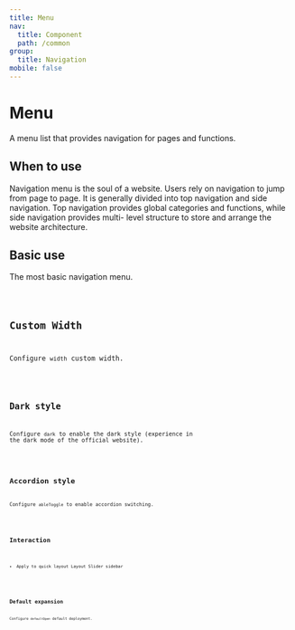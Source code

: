 ```yaml
---
title: Menu
nav:
  title: Component
  path: /common
group:
  title: Navigation
mobile: false
---
```


# Menu

A menu list that provides navigation for pages and functions.

## When to use

Navigation menu is the soul of a website. Users rely on navigation to jump from page to page. It is generally divided into top navigation and side navigation. Top navigation provides global categories and functions, while side navigation provides multi- level structure to store and arrange the website architecture.

## Basic use

The most basic navigation menu.

<code src="./demos/index1.tsx"/>

## Custom Width

Configure `width` custom width.

<code src="./demos/index2.tsx" />

## Dark style

Configure `dark` to enable the dark style (experience in the dark mode of the official website).

<code src="./demos/index3.tsx" />

## Accordion style

Configure `ableToggle` to enable accordion switching.

<code src="./demos/index4.tsx" />

## Interaction

- Apply to quick layout Layout Slider sidebar

<code src="./demos/index5.tsx" />

## Default expansion

Configure `defaultOpen` default deployment.

<code src="./demos/index6.tsx" />

<API/>
